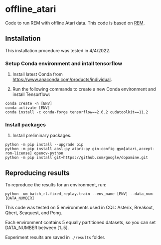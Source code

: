 # offline_atari

Code to run REM with offline Atari data. This code is based on [REM](https://github.com/google-research/batch_rl).

## Installation

This installation procedure was tested in 4/4/2022.

### Setup Conda environment and intall tensorflow

1. Install latest Conda from https://www.anaconda.com/products/individual.

2. Run the following commands to create a new Conda environment and install Tensorflow:
```
conda create -n [ENV]
conda activate [ENV]
conda install -c conda-forge tensorflow==2.6.2 cudatoolkit==11.2
```

### Install packages

1. Install preliminary packages.

```
python -m pip install --upgrade pip
python -m pip install absl-py atari-py gin-config gym[atari,accept-rom-license] opencv-python
python -m pip install git+https://github.com/google/dopamine.git
```

## Reproducing results

To reproduce the results for an environment, run: 

```
python -um batch_rl.fixed_replay.train --env_name [ENV] --data_num [DATA_NUMBER]
```

This code was tested on 5 environments used in CQL: Asterix, Breakout, Qbert, Seaquest, and Pong.

Each environment contains 5 equally partitioned datasets, so you can set DATA_NUMBER between [1..5].

Experiment results are saved in ```./results``` folder.